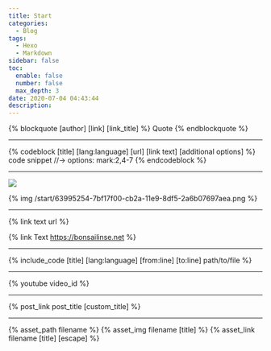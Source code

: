```yaml
---
title: Start
categories:
  - Blog
tags:
  - Hexo
  - Markdown
sidebar: false
toc:
  enable: false
  number: false
  max_depth: 3
date: 2020-07-04 04:43:44
description:
---
```



<!-- more -->

{% blockquote [author] [link] [link_title] %}
Quote
{% endblockquote %}

---

{% codeblock [title] [lang:language] [url] [link text] [additional options] %}
code snippet //-> options: mark:2,4-7
{% endcodeblock %}

---

![](start/63995254-7bf17f00-cb2a-11e9-8df5-2a6b07697aea.png)

{% img /start/63995254-7bf17f00-cb2a-11e9-8df5-2a6b07697aea.png %}

---

{% link text url %}

{% link Text https://bonsailinse.net %}

---

{% include_code [title] [lang:language] [from:line] [to:line] path/to/file %}

---

{% youtube video_id %}

---

{% post_link post_title [custom_title] %}

---

{% asset_path filename %}
{% asset_img filename [title] %}
{% asset_link filename [title] [escape] %}
